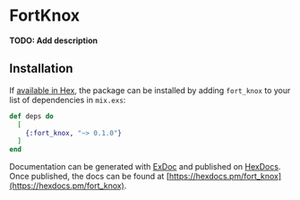 # FortKnox

**TODO: Add description**

## Installation

If [available in Hex](https://hex.pm/docs/publish), the package can be installed
by adding `fort_knox` to your list of dependencies in `mix.exs`:

```elixir
def deps do
  [
    {:fort_knox, "~> 0.1.0"}
  ]
end
```

Documentation can be generated with [ExDoc](https://github.com/elixir-lang/ex_doc)
and published on [HexDocs](https://hexdocs.pm). Once published, the docs can
be found at [https://hexdocs.pm/fort_knox](https://hexdocs.pm/fort_knox).

